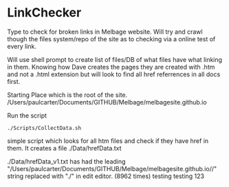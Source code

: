 # LinkChecker
Type to check for broken links in Melbage website. Will try and crawl though the files system/repo of the site as to checking via a online test of every link.

Will use shell prompt to create list of files/DB of what files have what linking in them. 
Knowing how Dave creates the pages they are created with .htm  and not a .html extension but will look to find all href referrences in all docs first. 

Starting Place which is the root of the site.  
/Users/paulcarter/Documents/GITHUB/Melbage/melbagesite.github.io

Run the script
```shell
./Scripts/CollectData.sh
```
simple script which looks for all htm files and check if they have href in them. It creates a file ./Data/hrefData.txt

./Data/hrefData_v1.txt has had the leading "/Users/paulcarter/Documents/GITHUB/Melbage/melbagesite.github.io//" string replaced with "./" in edit editor. (8962 times) 
testing testing 123
